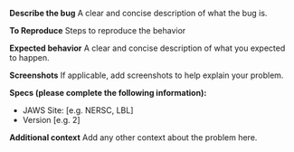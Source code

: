 **Describe the bug**
A clear and concise description of what the bug is.

**To Reproduce**
Steps to reproduce the behavior

**Expected behavior**
A clear and concise description of what you expected to happen.

**Screenshots**
If applicable, add screenshots to help explain your problem.

**Specs (please complete the following information):**
 - JAWS Site: [e.g. NERSC, LBL]
 - Version [e.g. 2]

**Additional context**
Add any other context about the problem here.
